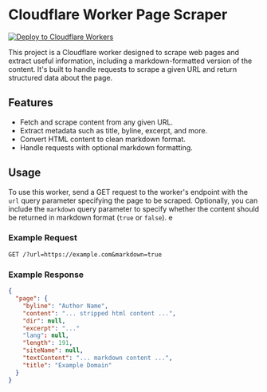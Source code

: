 # Cloudflare Worker Page Scraper

[![Deploy to Cloudflare Workers](https://deploy.workers.cloudflare.com/button)](https://deploy.workers.cloudflare.com/?url=https://github.com/osener/scrapedown)

This project is a Cloudflare worker designed to scrape web pages and extract useful information, including a markdown-formatted version of the content. It's built to handle requests to scrape a given URL and return structured data about the page.

## Features

- Fetch and scrape content from any given URL.
- Extract metadata such as title, byline, excerpt, and more.
- Convert HTML content to clean markdown format.
- Handle requests with optional markdown formatting.

## Usage

To use this worker, send a GET request to the worker's endpoint with the `url` query parameter specifying the page to be scraped. Optionally, you can include the `markdown` query parameter to specify whether the content should be returned in markdown format (`true` or `false`).
e

### Example Request

```http
GET /?url=https://example.com&markdown=true
```

### Example Response

```json
{
  "page": {
    "byline": "Author Name",
    "content": "... stripped html content ...",
    "dir": null,
    "excerpt": "..."
    "lang": null,
    "length": 191,
    "siteName": null,
    "textContent": "... markdown content ...",
    "title": "Example Domain"
  }
}
```
